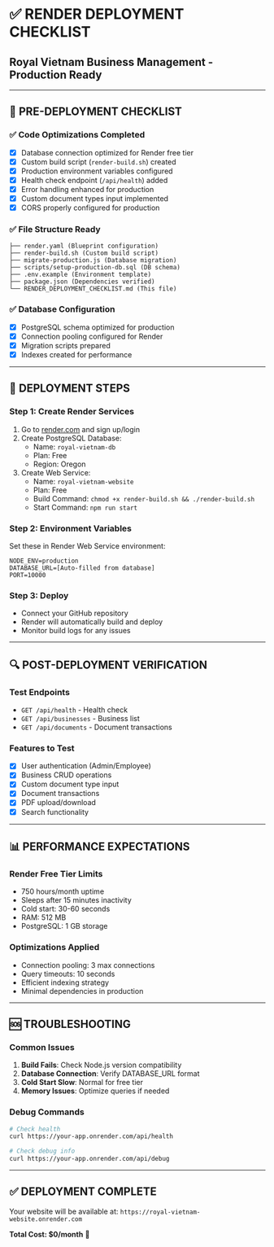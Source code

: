 # ✅ RENDER DEPLOYMENT CHECKLIST
## Royal Vietnam Business Management - Production Ready

---

## 🎯 **PRE-DEPLOYMENT CHECKLIST**

### ✅ **Code Optimizations Completed**
- [x] Database connection optimized for Render free tier
- [x] Custom build script (`render-build.sh`) created  
- [x] Production environment variables configured
- [x] Health check endpoint (`/api/health`) added
- [x] Error handling enhanced for production
- [x] Custom document types input implemented
- [x] CORS properly configured for production

### ✅ **File Structure Ready**
```
├── render.yaml (Blueprint configuration)
├── render-build.sh (Custom build script)
├── migrate-production.js (Database migration)
├── scripts/setup-production-db.sql (DB schema)
├── .env.example (Environment template)
├── package.json (Dependencies verified)
└── RENDER_DEPLOYMENT_CHECKLIST.md (This file)
```

### ✅ **Database Configuration**
- [x] PostgreSQL schema optimized for production
- [x] Connection pooling configured for Render
- [x] Migration scripts prepared
- [x] Indexes created for performance

---

## 🚀 **DEPLOYMENT STEPS**

### **Step 1: Create Render Services**
1. Go to [render.com](https://render.com) and sign up/login
2. Create PostgreSQL Database:
   - Name: `royal-vietnam-db`
   - Plan: Free
   - Region: Oregon
3. Create Web Service:
   - Name: `royal-vietnam-website`
   - Plan: Free
   - Build Command: `chmod +x render-build.sh && ./render-build.sh`
   - Start Command: `npm run start`

### **Step 2: Environment Variables**
Set these in Render Web Service environment:
```
NODE_ENV=production
DATABASE_URL=[Auto-filled from database]
PORT=10000
```

### **Step 3: Deploy**
- Connect your GitHub repository
- Render will automatically build and deploy
- Monitor build logs for any issues

---

## 🔍 **POST-DEPLOYMENT VERIFICATION**

### **Test Endpoints**
- `GET /api/health` - Health check
- `GET /api/businesses` - Business list
- `GET /api/documents` - Document transactions

### **Features to Test**
- [x] User authentication (Admin/Employee)
- [x] Business CRUD operations
- [x] Custom document type input
- [x] Document transactions
- [x] PDF upload/download
- [x] Search functionality

---

## 📊 **PERFORMANCE EXPECTATIONS**

### **Render Free Tier Limits**
- 750 hours/month uptime
- Sleeps after 15 minutes inactivity
- Cold start: 30-60 seconds
- RAM: 512 MB
- PostgreSQL: 1 GB storage

### **Optimizations Applied**
- Connection pooling: 3 max connections
- Query timeouts: 10 seconds
- Efficient indexing strategy
- Minimal dependencies in production

---

## 🆘 **TROUBLESHOOTING**

### **Common Issues**
1. **Build Fails**: Check Node.js version compatibility
2. **Database Connection**: Verify DATABASE_URL format
3. **Cold Start Slow**: Normal for free tier
4. **Memory Issues**: Optimize queries if needed

### **Debug Commands**
```bash
# Check health
curl https://your-app.onrender.com/api/health

# Check debug info  
curl https://your-app.onrender.com/api/debug
```

---

## ✅ **DEPLOYMENT COMPLETE**
Your website will be available at: `https://royal-vietnam-website.onrender.com`

**Total Cost: $0/month** 🎉
